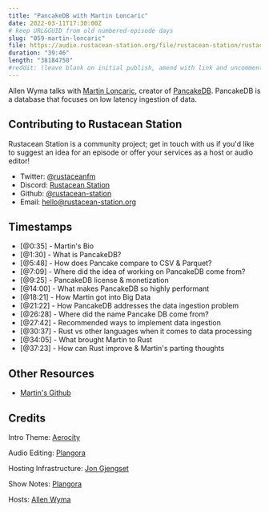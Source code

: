 ```yaml
---
title: "PancakeDB with Martin Loncaric"
date: 2022-03-11T17:30:00Z
# keep URL&GUID from old numbered-episode days
slug: "059-martin-loncaric"
file: https://audio.rustacean-station.org/file/rustacean-station/rustacean-station-e059-martin-loncaric.mp3
duration: "39:46"
length: "38184750"
#reddit: (leave blank on initial publish, amend with link and uncomment this line after Reddit thread has been posted)
---
```

Allen Wyma talks with [Martin Loncaric](https://twitter.com/m_wlon), creator of [PancakeDB](https://pancakedb.com/). PancakeDB is a database that focuses on low latency ingestion of data.


## Contributing to Rustacean Station

Rustacean Station is a community project; get in touch with us if you'd like to suggest an idea for an episode or offer your services as a host or audio editor!

- Twitter: [@rustaceanfm](https://twitter.com/rustaceanfm)
- Discord: [Rustacean Station](https://discord.gg/cHc3Gyc)
- Github: [@rustacean-station](https://github.com/rustacean-station/)
- Email: [hello@rustacean-station.org](mailto:hello@rustacean-station.org)

## Timestamps 

- [@0:35] - Martin's Bio
- [@1:30] - What is PancakeDB?
- [@5:48] - How does Pancake compare to CSV & Parquet?
- [@7:09] - Where did the idea of working on PancakeDB come from?
- [@9:25] - PancakeDB license & monetization
- [@14:00] - What makes PancakeDB so highly performant
- [@18:21] - How Martin got into Big Data
- [@21:22] - How PancakeDB addresses the data ingestion problem
- [@26:28] - Where did the name Pancake DB come from?
- [@27:42] - Recommended ways to implement data ingestion
- [@30:37] - Rust vs other languages when it comes to data processing
- [@34:05] - What brought Martin to Rust
- [@37:23] - How can Rust improve & Martin's parting thoughts

## Other Resources
- [Martin's Github](https://github.com/mwlon)

## Credits
Intro Theme: [Aerocity](https://twitter.com/AerocityMusic)

Audio Editing: [Plangora](https://twitter.com/plangora)

Hosting Infrastructure: [Jon Gjengset](https://twitter.com/jonhoo/)

Show Notes: [Plangora](https://twitter.com/plangora)

Hosts: [Allen Wyma](https://twitter.com/allenwyma)
